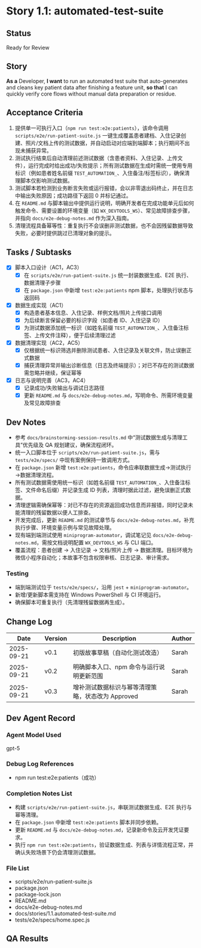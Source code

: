 # Story 1.1: automated-test-suite

## Status
Ready for Review

## Story
**As a** Developer,
**I want** to run an automated test suite that auto-generates and cleans key patient data after finishing a feature unit,
**so that** I can quickly verify core flows without manual data preparation or residue.

## Acceptance Criteria
1. 提供单一可执行入口（`npm run test:e2e:patients`），该命令调用 `scripts/e2e/run-patient-suite.js` 一键生成覆盖患者建档、入住记录创建、照片/文档上传的测试数据，并自动启动对应端到端脚本；执行期间不出现未捕获异常。
2. 测试执行结束后自动清理前述测试数据（含患者资料、入住记录、上传文件），运行完成时给出成功/失败提示；所有测试数据在生成时需统一使用专用标识（例如患者姓名前缀 `TEST_AUTOMATION_`、入住备注/标签标识），确保清理脚本仅影响测试数据。
3. 测试脚本若检测到业务断言失败或运行报错，会以非零退出码终止，并在日志中输出失败原因；成功路径下返回 0 并标记通过。
4. 在 `README.md` 与脚本输出中提供运行说明，明确开发者在完成功能单元后如何触发命令、需要设置的环境变量（如 `WX_DEVTOOLS_WS`）、常见故障排查步骤，并指向 `docs/e2e-debug-notes.md` 作为深入指南。
5. 清理流程具备幂等性：重复执行不会误删非测试数据，也不会因残留数据导致失败，必要时提供跳过已清理对象的提示。

## Tasks / Subtasks
- [x] 脚本入口设计（AC1，AC3）
  - [x] 在 `scripts/e2e/run-patient-suite.js` 统一封装数据生成、E2E 执行、数据清理子步骤
  - [x] 在 `package.json` 中新增 `test:e2e:patients` npm 脚本，处理执行状态与返回码
- [x] 数据生成实现（AC1）
  - [x] 构造患者基本信息、入住记录、样例文档/照片上传接口调用
  - [x] 为后续断言保留必要的标识字段（如患者 ID、入住记录 ID）
  - [x] 为测试数据添加统一标识（如姓名前缀 `TEST_AUTOMATION_`、入住备注标签、上传文件注释），便于后续清理过滤
- [x] 数据清理实现（AC2，AC5）
  - [x] 仅根据统一标识筛选并删除测试患者、入住记录及关联文件，防止误删正式数据
  - [x] 捕获清理异常并输出诊断信息（日志及终端提示）；对已不存在的测试数据需忽略并继续，保证幂等
- [x] 日志与说明完善（AC3，AC4）
  - [x] 记录成功/失败输出与调试日志路径
  - [x] 更新 `README.md` 与 `docs/e2e-debug-notes.md`，写明命令、所需环境变量及常见故障排查

## Dev Notes
- 参考 `docs/brainstorming-session-results.md` 中“测试数据生成与清理工具”优先级及 QA 规划建议，确保流程闭环。
- 统一入口脚本位于 `scripts/e2e/run-patient-suite.js`，需与 `tests/e2e/specs/` 中现有案例保持一致调用方式。
- 在 `package.json` 新增 `test:e2e:patients`，命令应串联数据生成→测试执行→数据清理流程。
- 所有测试数据需使用统一标识（如姓名前缀 `TEST_AUTOMATION_`、入住备注标签、文件命名后缀）并记录生成 ID 列表，清理时据此过滤，避免误删正式数据。
- 清理逻辑需确保幂等：对已不存在的资源返回成功信息而非报错，同时记录未能清理的残留数据以便人工排查。
- 开发完成后，更新 `README.md` 的测试章节与 `docs/e2e-debug-notes.md`，补充执行步骤、环境变量示例与常见故障处理。
- 现有端到端测试使用 `miniprogram-automator`，调试笔记见 `docs/e2e-debug-notes.md`，需按文档说明配置 `WX_DEVTOOLS_WS` 与 CLI 端口。
- 覆盖流程：患者创建 → 入住记录 → 文档/照片上传 → 数据清理。目标环境为微信小程序自动化；本故事不包含权限审核、日志记录、审计需求。

### Testing
- 端到端测试位于 `tests/e2e/specs/`，沿用 `jest` + `miniprogram-automator`。
- 新增/更新脚本需支持在 Windows PowerShell 与 CI 环境运行。
- 确保脚本可重复执行（先清理残留数据再生成）。

## Change Log
| Date       | Version | Description                                   | Author |
|------------|---------|-----------------------------------------------|--------|
| 2025-09-21 | v0.1    | 初版故事草稿（自动化测试改造）               | Sarah  |
| 2025-09-21 | v0.2    | 明确脚本入口、npm 命令与运行说明更新范围     | Sarah  |
| 2025-09-21 | v0.3    | 增补测试数据标识与幂等清理策略，状态改为 Approved | Sarah  |

## Dev Agent Record
### Agent Model Used
gpt-5

### Debug Log References
- npm run test:e2e:patients（成功）

### Completion Notes List
- 构建 `scripts/e2e/run-patient-suite.js`，串联测试数据生成、E2E 执行与幂等清理。
- 在 `package.json` 中新增 `test:e2e:patients` 脚本并同步依赖。
- 更新 `README.md` 与 `docs/e2e-debug-notes.md`，记录新命令及云开发凭证要求。
- 执行 `npm run test:e2e:patients`，验证数据生成、列表与详情流程正常，并确认失败场景下仍会清理测试数据。

### File List
- scripts/e2e/run-patient-suite.js
- package.json
- package-lock.json
- README.md
- docs/e2e-debug-notes.md
- docs/stories/1.1.automated-test-suite.md
- tests/e2e/specs/home.spec.js

## QA Results
